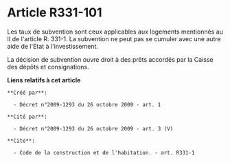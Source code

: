 # Article R331-101

Les taux de subvention sont ceux applicables aux logements mentionnés au II de l'article R. 331-1. La subvention ne peut pas
se cumuler avec une autre aide de l'Etat à l'investissement. 

La décision de subvention ouvre droit à des prêts accordés par la Caisse des dépôts et consignations.

**Liens relatifs à cet article**

	**Créé par**:

	  - Décret n°2009-1293 du 26 octobre 2009 - art. 1

	**Cité par**:

	  - Décret n°2009-1293 du 26 octobre 2009 - art. 3 (V)

	**Cite**:

	  - Code de la construction et de l'habitation. - art. R331-1
